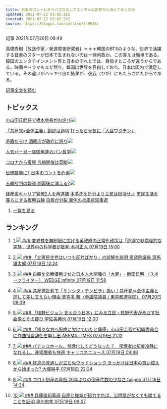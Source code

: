 ```yaml
---
title: 日本のコントもガラパゴス化してエンタメの世界から消えてゆくのか
updated: 2021-07-22 03:02:26Z
created: 2021-07-22 03:02:26Z
source: https://blogos.com/outline/549936/
---
```


 記事
2021年07月20日 08:49

高橋秀樹［放送作家／発達障害研究者］＊＊＊韓国のBTSのような、世界で活躍する音楽のスターが日本で生まれないのは一体何故か。この答えは簡単である。韓国のエンタテインメント界と日本のそれとでは、目指すところが違うからである。映画やドラマもまた然り。韓国は世界を目指しており、日本は国内で満足している。その違いがハッキリ出た結果が、彼我（ひが）にもたらされたからである。

[記事全文を読む](https://blogos.com/article/549936/)

## トピックス

[小山田氏辞任で橋本会長がお詫び](https://blogos.com/outline/549949/)![](https://static.blogos.com/pc/image/refine/new.png)

[「共産党=全体主義」論評は適切](https://blogos.com/outline/549934/)
[打ったら元気に「大谷ワクチン」](https://blogos.com/outline/549447/)

[矛盾だらけ 酒販店が政府に怒り](https://blogos.com/outline/549947/)![](https://static.blogos.com/pc/image/refine/new.png)

[人気バーガー店御用達のパン哲学](https://blogos.com/outline/549857/)![](https://static.blogos.com/pc/image/refine/new.png)

[コロナから復興 五輪開催は英断](https://blogos.com/outline/549935/)![](https://static.blogos.com/pc/image/refine/new.png)

[伝統芸能に? 日本のコントを危惧](https://blogos.com/outline/549936/)![](https://static.blogos.com/pc/image/refine/new.png)

[五輪批判の報道 開幕後に消える?](https://blogos.com/outline/549908/)![](https://static.blogos.com/pc/image/refine/new.png)

[経産省キャリア官僚2人を再逮捕](https://blogos.com/outline/549817/)
[本多氏を処分より立民は総括せよ](https://blogos.com/outline/549738/)
[市民生活を蔑ろにする復興五輪](https://blogos.com/outline/549728/)
[自民が分裂 異例の兵庫県知事選](https://blogos.com/outline/549718/)
1.   [一覧を見る](https://blogos.com/article/pickup_archive/0/)

## ランキング

1.   [   1  ![](https://static.blogos.com/media/member/28585/icon.png?1626744606)    ### 変異株を無制限に広げる英政府の正常化政策は「危険で非倫理的な実験」世界中の科学者が批判       木村正人    07月19日 15:00](https://blogos.com/article/549798/)

2.   [   2  ![](https://static.blogos.com/media/member/72981/icon.png?1626744606)    ### 「立憲民主党はいつも反対ばかり」の誤解を説明       衆議院議員 源馬謙太郎    07月19日 12:24](https://blogos.com/article/549767/)

3.   [   3  ![](https://static.blogos.com/media/member/84522/icon.png?1626744606)    ### 白鵬を全勝優勝させた日本人大関陣の「大罪」- 新田日明 （スポーツライター）        WEDGE Infinity    07月19日 11:58](https://blogos.com/article/549681/)

4.   [   4  ![](https://static.blogos.com/media/member/52579/icon.png?1626744606)    ### 共産党批判で「サンシタ・チンピラ」扱い！共産党＝全体主義と評して差し支えない理由       音喜多 駿（参議院議員 / 東京都選挙区）    07月20日 08:39](https://blogos.com/article/549934/)

5.   [   5  ![](https://static.blogos.com/media/member/47672/icon.png?1626744606)    ### 「枝野ビジョン 支え合う日本」にみる立民・枝野代表がめざす社会像とその綻び       宇佐美典也    07月19日 12:00](https://blogos.com/article/549396/)

6.   [   6  ![](https://static.blogos.com/media/member/144960/icon.png?1626744606)    ### 「様々な方へ配慮に欠けていたと痛感」小山田圭吾が組織委員会に作曲担当辞任を申し出       ABEMA TIMES    07月19日 21:12](https://blogos.com/article/549867/)

7.   [   7  ![](https://static.blogos.com/media/member/60196/icon.png?1626744606)    ### パチンコホール、禁煙化してどうなった？　喫煙者は都度冷静になれるし、非喫煙者も快適       キャリコネニュース    07月19日 09:48](https://blogos.com/article/549690/)

8.   [   8  ![](https://static.blogos.com/media/member/451/icon.png?1626744606)    ### 終息の見通しが立たぬウッドショック きっかけは日本の買い控えから始まった?       大塚耕平    07月18日 22:24](https://blogos.com/article/549678/)

9.   [   9  ![](https://static.blogos.com/media/member/1196/icon.png?1626744606)    ### コロナ倒産の真相 20年ぶりの倒産件数の少なさ       fujipon    07月19日 14:34](https://blogos.com/article/549770/)

10.   [   10  ![](https://static.blogos.com/media/member/94/icon.png?1626744606)    ### 兵庫県知事選 自民と維新が協力すれば、公明票がなくても勝てることを証明       早川忠孝    07月19日 09:07](https://blogos.com/article/549721/)